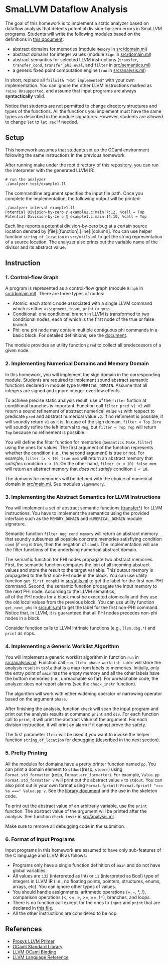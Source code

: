 # SmaLLVM Dataflow Analysis
The goal of this homework is to implement a static analyzer based on dataflow analysis that detects potential division-by-zero errors
in SmaLLVM programs.
Students will write the following modules based on the definitions in [this document](doc/homework.pdf):
- abstract domains for memories (module `Memory` in [src/domain.ml](src/domain.ml))
- abstract domains for integer values (module `Sign` in [src/domain.ml](src/domain.ml))
- abstract semantics for selected LLVM instructions (`transfer`, `transfer_cond`, `transfer_phi`, `eval`, and `filter` in [src/semantics.ml](src/semantics.ml))
- a generic fixed point computation engine (`run` in [src/analysis.ml](src/analysis.ml))

In short, replace all `failwith "Not implemented"` with your own implementation.
You can ignore the other LLVM instructions marked as `raise Unsupported`,
and assume that input programs are always **syntactically** valid.

Notice that students are not permitted to change directory structures and types of the functions.
All the functions you implement must have the same types as described in the module signatures. 
However, students are allowed to change `let` to `let rec` if needed.

## Setup
This homework assumes that students set up the OCaml environment following the same instructions in the previous homework.

After running make under the root directory of this repository, you can run the interpreter with the generated LLVM IR:
```
# run the analyzer
./analyzer test/example1.ll 
```
The commandline argument specifies the input file path.
Once you complete the implementation, the following output will be printed:
```
./analyzer interval example1.ll
Potential Division-by-zero @ example1.c:main:7:12, %call = Top
Potential Division-by-zero @ example1.c:main:14:10, %call = Top
```
Each line reports a potential division-by-zero bug at a certain source location
denoted by [file]:[function]:[line]:[column]. 
You can use helper function `string_of_location` in `src/utils.ml` to get the string representation of a source location.
The analyzer also prints out the
variable name of the divisor and its abstract value.

## Instruction

### 1. Control-flow Graph
A program is represented as a control-flow graph (module `Graph` in [src/domain.ml](src/domain.ml)). 
There are three types of nodes:
- Atomic: each atomic node associated with a single LLVM command which is either `assignment`, `input`, `print` or `goto`.
- Conditional: one conditional branch in LLVM is transformed to two conditional nodes, each of which is the first node of the true or false branch.
- Phi: one phi node may contain multiple contiguous phi commands in a basic block.
For detailed definitions, see the [document](src/homework.pdf).

The module provides an utility function `pred` to collect all predecessors of a given node.

### 2. Implementing Numerical Domains and Memory Domain
In this homework, you will implement the sign domain in the corresponding module.
Students are required to implement sound abstract semantic functions declared in module type `NUMERICAL_DOMAIN`.
Assume that all integers are signed and ignore integer-overflow effects.

To achieve precise static analysis result, use of the `filter` funtion at conditional branches is important.
Function call `filter pred v1 v2` will return a sound refinement of abstract numerical value `v1`
with respect to predicate `pred` and abstract numerical value `v2`.
If no refinment is possible, it will soundly return `v1` as it is.
In case of the sign domain, `filter < Top Zero` will soundly refine the left interval to `Neg`, but
`filter < Top Top` will return `Top` because no refinement is possible.

You will define the filter function for memories (`Semantics.Make.filter`) using the ones for values.
The first argument of the function represents whether the condition (i.e., the second argument) is true or not.
For example, `filter (x < 10) true mem` will return an abstract memory that *satisfies* condition `x < 10`.
On the other hand, `filter (x < 10) false mem` will return an abstract memory that *does not satisfy* condition `x < 10`.

The domains for memories will be defined with the choice of numerical domain in [src/main.ml](src/main.ml).
See modules `SignMemory`.

### 3. Implementing the Abstract Semantics for LLVM Instructions
You will implement a set of abstract semantic functions ([transfer*](src/semantics.ml)) for LLVM instructions.
You have to implement the semantics using the provided interface such as the `MEMORY_DOMAIN` and `NUMERICAL_DOMAIN` module signature.

Semantic function `filter neg cond memory` will return an abstract memory that soundly
subsumes all possible concrete memories satisfiying condition `cond` (if `neg` is true, then the negation of `cond`).
The implementation will use the filter functions of the underlying numerical abstract domain.

The semantic function for PHI nodes propagate two abstract memories.
First, the semantic function computes the join of all incoming abstract values
and store the result to the target variable. This output memory is propagated to the first non-PHI node in the block.
You can use utility function `get_first_nonphi` in [src/utils.ml](src/utils.ml) to get the label for the first non-PHI command.
Second, the semantic function propagate the input memory to the next PHI node. According to the LLVM semantics,  
all of the PHI nodes for a block must be executed atomically and they use the old local values from the previous block.
You can use utility function `get_next_phi` in [src/utils.ml](src/utils.ml) to get the label for the first non-PHI command.
Notice that, in LLVM, it is guaranteed that all PHI nodes precedes non-phi nodes in a block.

Consider function calls to LLVM intrinsic functions (e.g., `llvm.dbg.*`) and `print` as nops.

### 4. Implementing a Generic Worklist Algorithm
You will implement a generic worklist algorithm in function `run` in [src/analysis.ml](src/analysis.ml).
Function call `run llctx phase worklist table` will store the analysis result in `table` that is a map from labels
to memories. Initially, only the entry point of `main` has the empty memory and all the other labels have
the bottom memories (i.e., unreachable so far).
For unreachable code, the analyzer does not report alarms (see the `check_instr` function).

The algorithm will work with either widening operator or narrowing operator based on the argument `phase`.

After finishing the analysis, function `check` will scan the input program and print out the analysis results at
command `print` and `div`. For each function call to `print`, it will print the abstract value of the argument.
For each division instruction, it will print an alarm if it cannot prove the safety.

The first parameter `llctx` will be used if you want to invoke the helper function `string_of_location`
for debugging (described in the next section).

### 5. Pretty Printing
All the modules for domains have a pretty printer function named `pp`.
You can print a domain element to `stdout`(resp, `stderr`) using `Format.std_formatter` (resp, `Format.err_formatter`).
For example, `Value.pp Format.std_formatter v` will print out the abstract value `v` to `stdout`.
You can also print out in your own format using `Format.fprintf`: `Format.fprintf "=== %a ===" Value.pp v`.
See the [library document](http://caml.inria.fr/pub/docs/manual-ocaml/libref/Format.html) and the use in the skeleton code.

To print out the abstract value of an arbitrariy variable, use the `print` function.
The abstract value of the argument will be printed after the analysis.
See function `check_instr` in [src/analysis.ml](src/analysis.ml).

Make sure to remove all debugging code in the submition.

### 6. Format of Input Programs
Input programs in this homework are assumed to have only sub-features of the C language and LLVM IR as follows:

- Programs only have a single function definition of `main` and do not have global variables.
- All values are `i32` (interpreted as Int) or `i1` (interpreted as Bool) type of integers in LLVM IR (i.e., no floating points, pointers, structures, enums, arrays, etc). You can ignore other types of values.
- You should handle assignments, arithmetic operations (+, -, *, /), comparison operations (<, <=, >, >=, ==, !=), branches, and loops.
- There is no function call except for the ones to `input` and `print` that are declared in [this file](test/homework.h).
- All the other instructions are considered to be nop.

## References
- [Prosys LLVM Primer](https://github.com/prosyslab-classroom/llvm-primer)
- [OCaml Standard Library](http://caml.inria.fr/pub/docs/manual-ocaml/libref)
- [LLVM OCaml Binding](https://llvm.moe/ocaml/Llvm.html)
- [LLVM Language Reference](https://llvm.org/docs/LangRef.html)
